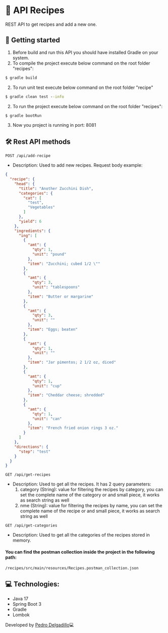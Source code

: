 # 🍛 API Recipes

REST API to get recipes and add a new one.

## 🚀 Getting started
1. Before build and run this API you should have installed Gradle on your system.
2. To compile the project execute below command on the root folder "recipes":
```cmd
$ gradle build
```
2. To run unit test execute below command on the root folder "recipe"
```cmd
$ gradle clean test --info
```
2. To run the project execute below command on the root folder "recipes":
```cmd
$ gradle bootRun
```
3. Now you project is running in port: 8081

## 🛠 Rest API methods

```text
POST /api/add-recipe
```
* Description: Used to add new recipes. Request body example:
```json
{
  "recipe": {
    "head": {
      "title": "Another Zucchini Dish",
      "categories": {
        "cat": [
          "test",
          "Vegetables"
        ]
      },
      "yield": 6
    },
    "ingredients": {
      "ing": [
        {
          "amt": {
            "qty": 1,
            "unit": "pound"
          },
          "item": "Zucchini; cubed 1/2 \""
        },
        {
          "amt": {
            "qty": 3,
            "unit": "tablespoons"
          },
          "item": "Butter or margarine"
        },
        {
          "amt": {
            "qty": 3,
            "unit": ""
          },
          "item": "Eggs; beaten"
        },
        {
          "amt": {
            "qty": 1,
            "unit": ""
          },
          "item": "Jar pimentos; 2 1/2 oz, diced"
        },
        {
          "amt": {
            "qty": 1,
            "unit": "cup"
          },
          "item": "Cheddar cheese; shredded"
        },
        {
          "amt": {
            "qty": 1,
            "unit": "can"
          },
          "item": "French fried onion rings 3 oz."
        }
      ]
    },
    "directions": {
      "step": "test"
    }
  }
}
```

```text
GET /api/get-recipes
```
* Description: Used to get all the recipes. It has 2 query parameters:
  1. category (String): value for filtering the recipes by category, you can set the complete 
     name of the category or and small piece, it works as search string as well
  2. nme (String): value for filtering the recipes by name, you can set the complete
     name of the recipe or and small piece, it works as search string as well

```text
GET /api/get-categories
```
* Description: Used to get all the categories of the recipes stored in memory.

#### You can find the postman collection inside the project in the following path: 

```text
/recipes/src/main/resources/Recipes.postman_collection.json
```

## 💻 Technologies:
* Java 17
* Spring Boot 3
* Gradle
* Lombok

Developed by [Pedro Delgadillo](https://github.com/pedrodelg)💻
